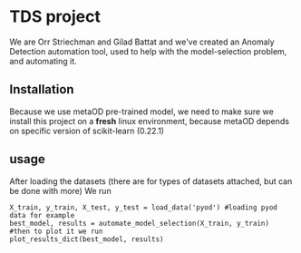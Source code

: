 # TDS project

We are Orr Striechman and Gilad Battat and we've created an Anomaly Detection automation tool, used to help with the model-selection problem, and automating it.

## Installation

Because we use metaOD pre-trained model, we need to make sure we install this project on a **fresh** linux environment, because metaOD depends on specific version of scikit-learn (0.22.1)

## usage

After loading the datasets (there are for types of datasets attached, but can be done with more)
We run
```
X_train, y_train, X_test, y_test = load_data('pyod') #loading pyod data for example
best_model, results = automate_model_selection(X_train, y_train)
#then to plot it we run
plot_results_dict(best_model, results)
```

